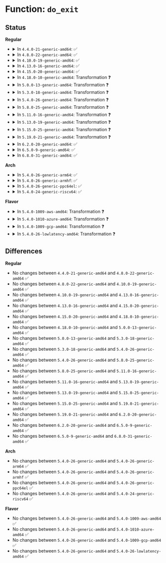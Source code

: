 # Function: <code>do_exit</code>

## Status
<b>Regular</b>
<ul>
<li>
<details>
<summary>In <code>4.4.0-21-generic-amd64</code>: ✅</summary>

```c
void do_exit(long int code)
```

```json
{
  "name": "do_exit",
  "collision_type": "Unique Global",
  "inline_type": "No",
  "funcs": [
    {
      "addr": 18446744071579384000,
      "name": "do_exit",
      "external": true,
      "loc": "kernel/exit.c:653",
      "file": "kernel/exit.c",
      "inline": "seen, unknown",
      "caller_inline": [],
      "caller_func": [
        "arch/x86/entry/vsyscall/vsyscall_64.c:emulate_vsyscall",
        "arch/x86/kernel/dumpstack.c:oops_end",
        "kernel/exit.c:complete_and_exit",
        "kernel/exit.c:SyS_exit",
        "kernel/exit.c:do_group_exit",
        "kernel/kmod.c:call_usermodehelper_exec_async",
        "kernel/kthread.c:kthread",
        "kernel/kthread.c:kthread",
        "kernel/reboot.c:SYSC_reboot",
        "kernel/reboot.c:SYSC_reboot",
        "kernel/module.c:__module_put_and_exit",
        "kernel/pid_namespace.c:reboot_pid_ns",
        "kernel/seccomp.c:seccomp_phase2",
        "fs/buffer.c:SyS_bdflush"
      ]
    }
  ],
  "symbols": [
    {
      "addr": 18446744071579384000,
      "name": "do_exit",
      "section": ".text",
      "bind": "STB_GLOBAL",
      "size": 2779
    }
  ]
}
```
</details>
</li>
<li>
<details>
<summary>In <code>4.8.0-22-generic-amd64</code>: ✅</summary>

```c
void do_exit(long int code)
```

```json
{
  "name": "do_exit",
  "collision_type": "Unique Global",
  "inline_type": "No",
  "funcs": [
    {
      "addr": 18446744071579396576,
      "name": "do_exit",
      "external": true,
      "loc": "kernel/exit.c:728",
      "file": "kernel/exit.c",
      "inline": "seen, unknown",
      "caller_inline": [],
      "caller_func": [
        "arch/x86/entry/vsyscall/vsyscall_64.c:emulate_vsyscall",
        "kernel/exit.c:do_group_exit",
        "kernel/exit.c:SyS_exit",
        "kernel/exit.c:complete_and_exit",
        "kernel/kmod.c:call_usermodehelper_exec_async",
        "kernel/kthread.c:kthread",
        "kernel/kthread.c:kthread",
        "kernel/reboot.c:SYSC_reboot",
        "kernel/reboot.c:SYSC_reboot",
        "kernel/module.c:__module_put_and_exit",
        "kernel/pid_namespace.c:reboot_pid_ns",
        "kernel/seccomp.c:__secure_computing",
        "kernel/seccomp.c:__seccomp_filter",
        "fs/buffer.c:SyS_bdflush"
      ]
    }
  ],
  "symbols": [
    {
      "addr": 18446744071579396576,
      "name": "do_exit",
      "section": ".text",
      "bind": "STB_GLOBAL",
      "size": 2838
    }
  ]
}
```
</details>
</li>
<li>
<details>
<summary>In <code>4.10.0-19-generic-amd64</code>: ✅</summary>

```c
void do_exit(long int code)
```

```json
{
  "name": "do_exit",
  "collision_type": "Unique Global",
  "inline_type": "No",
  "funcs": [
    {
      "addr": 18446744071579416912,
      "name": "do_exit",
      "external": true,
      "loc": "kernel/exit.c:737",
      "file": "kernel/exit.c",
      "inline": "seen, unknown",
      "caller_inline": [],
      "caller_func": [
        "arch/x86/entry/vsyscall/vsyscall_64.c:emulate_vsyscall",
        "kernel/exit.c:do_group_exit",
        "kernel/exit.c:SyS_exit",
        "kernel/exit.c:complete_and_exit",
        "kernel/kmod.c:call_usermodehelper_exec_async",
        "kernel/kthread.c:kthread",
        "kernel/kthread.c:kthread",
        "kernel/kthread.c:kthread",
        "kernel/reboot.c:SYSC_reboot",
        "kernel/reboot.c:SYSC_reboot",
        "kernel/module.c:__module_put_and_exit",
        "kernel/pid_namespace.c:reboot_pid_ns",
        "kernel/seccomp.c:__secure_computing",
        "kernel/seccomp.c:__seccomp_filter",
        "fs/buffer.c:SyS_bdflush"
      ]
    }
  ],
  "symbols": [
    {
      "addr": 18446744071579416912,
      "name": "do_exit",
      "section": ".text",
      "bind": "STB_GLOBAL",
      "size": 2825
    }
  ]
}
```
</details>
</li>
<li>
<details>
<summary>In <code>4.13.0-16-generic-amd64</code>: ✅</summary>

```c
void do_exit(long int code)
```

```json
{
  "name": "do_exit",
  "collision_type": "Unique Global",
  "inline_type": "No",
  "funcs": [
    {
      "addr": 18446744071579405024,
      "name": "do_exit",
      "external": true,
      "loc": "kernel/exit.c:763",
      "file": "kernel/exit.c",
      "inline": "seen, unknown",
      "caller_inline": [],
      "caller_func": [
        "arch/x86/entry/vsyscall/vsyscall_64.c:emulate_vsyscall",
        "kernel/exit.c:do_group_exit",
        "kernel/exit.c:SyS_exit",
        "kernel/exit.c:complete_and_exit",
        "kernel/kmod.c:call_usermodehelper_exec_async",
        "kernel/kthread.c:kthread",
        "kernel/kthread.c:kthread",
        "kernel/kthread.c:kthread",
        "kernel/reboot.c:SYSC_reboot",
        "kernel/reboot.c:SYSC_reboot",
        "kernel/module.c:__module_put_and_exit",
        "kernel/pid_namespace.c:reboot_pid_ns",
        "kernel/seccomp.c:__secure_computing",
        "kernel/seccomp.c:__seccomp_filter",
        "fs/buffer.c:SyS_bdflush"
      ]
    }
  ],
  "symbols": [
    {
      "addr": 18446744071579405024,
      "name": "do_exit",
      "section": ".text",
      "bind": "STB_GLOBAL",
      "size": 2789
    }
  ]
}
```
</details>
</li>
<li>
<details>
<summary>In <code>4.15.0-20-generic-amd64</code>: ✅</summary>

```c
void do_exit(long int code)
```

```json
{
  "name": "do_exit",
  "collision_type": "Unique Global",
  "inline_type": "No",
  "funcs": [
    {
      "addr": 18446744071579432976,
      "name": "do_exit",
      "external": true,
      "loc": "kernel/exit.c:763",
      "file": "kernel/exit.c",
      "inline": "seen, unknown",
      "caller_inline": [],
      "caller_func": [
        "arch/x86/entry/vsyscall/vsyscall_64.c:emulate_vsyscall",
        "kernel/exit.c:do_group_exit",
        "kernel/exit.c:SyS_exit",
        "kernel/exit.c:complete_and_exit",
        "kernel/umh.c:call_usermodehelper_exec_async",
        "kernel/kthread.c:kthread",
        "kernel/kthread.c:kthread",
        "kernel/kthread.c:kthread",
        "kernel/reboot.c:SYSC_reboot",
        "kernel/reboot.c:SYSC_reboot",
        "kernel/module.c:__module_put_and_exit",
        "kernel/pid_namespace.c:reboot_pid_ns",
        "kernel/seccomp.c:__secure_computing",
        "kernel/seccomp.c:__seccomp_filter",
        "fs/buffer.c:SyS_bdflush"
      ]
    }
  ],
  "symbols": [
    {
      "addr": 18446744071579432976,
      "name": "do_exit",
      "section": ".text",
      "bind": "STB_GLOBAL",
      "size": 2878
    }
  ]
}
```
</details>
</li>
<li>
<details>
<summary>In <code>4.18.0-10-generic-amd64</code>: Transformation ❓</summary>

```c
void do_exit(long int code)
```

```json
{
  "name": "do_exit",
  "collision_type": "Unique Global",
  "inline_type": "No",
  "funcs": [
    {
      "addr": 0,
      "name": "do_exit",
      "external": true,
      "loc": "kernel/exit.c:763",
      "file": "kernel/exit.c",
      "inline": "seen, unknown",
      "caller_inline": [],
      "caller_func": [
        "arch/x86/entry/vsyscall/vsyscall_64.c:emulate_vsyscall",
        "kernel/exit.c:do_group_exit",
        "kernel/exit.c:__ia32_sys_exit",
        "kernel/exit.c:__x64_sys_exit",
        "kernel/exit.c:complete_and_exit",
        "kernel/umh.c:call_usermodehelper_exec_async",
        "kernel/kthread.c:kthread",
        "kernel/kthread.c:kthread",
        "kernel/kthread.c:kthread",
        "kernel/reboot.c:__do_sys_reboot",
        "kernel/reboot.c:__do_sys_reboot",
        "kernel/module.c:__module_put_and_exit",
        "kernel/pid_namespace.c:reboot_pid_ns",
        "kernel/seccomp.c:__secure_computing",
        "kernel/seccomp.c:__seccomp_filter",
        "fs/buffer.c:__ia32_sys_bdflush",
        "fs/buffer.c:__x64_sys_bdflush"
      ]
    }
  ],
  "symbols": [
    {
      "addr": 18446744071579452043,
      "name": "do_exit.cold.23",
      "section": ".text",
      "bind": "STB_LOCAL",
      "size": 185
    },
    {
      "addr": 18446744071579448192,
      "name": "do_exit",
      "section": ".text",
      "bind": "STB_GLOBAL",
      "size": 2670
    }
  ]
}
```
</details>
</li>
<li>
<details>
<summary>In <code>5.0.0-13-generic-amd64</code>: Transformation ❓</summary>

```c
void do_exit(long int code)
```

```json
{
  "name": "do_exit",
  "collision_type": "Unique Global",
  "inline_type": "No",
  "funcs": [
    {
      "addr": 0,
      "name": "do_exit",
      "external": true,
      "loc": "kernel/exit.c:773",
      "file": "kernel/exit.c",
      "inline": "seen, unknown",
      "caller_inline": [],
      "caller_func": [
        "arch/x86/entry/vsyscall/vsyscall_64.c:emulate_vsyscall",
        "kernel/exit.c:do_group_exit",
        "kernel/exit.c:__ia32_sys_exit",
        "kernel/exit.c:__x64_sys_exit",
        "kernel/exit.c:complete_and_exit",
        "kernel/umh.c:call_usermodehelper_exec_async",
        "kernel/kthread.c:kthread",
        "kernel/kthread.c:kthread",
        "kernel/kthread.c:kthread",
        "kernel/reboot.c:__do_sys_reboot",
        "kernel/reboot.c:__do_sys_reboot",
        "kernel/module.c:__module_put_and_exit",
        "kernel/pid_namespace.c:reboot_pid_ns",
        "kernel/seccomp.c:__secure_computing",
        "kernel/seccomp.c:__seccomp_filter",
        "fs/buffer.c:__ia32_sys_bdflush",
        "fs/buffer.c:__x64_sys_bdflush"
      ]
    }
  ],
  "symbols": [
    {
      "addr": 18446744071579485739,
      "name": "do_exit.cold.24",
      "section": ".text",
      "bind": "STB_LOCAL",
      "size": 117
    },
    {
      "addr": 18446744071579481664,
      "name": "do_exit",
      "section": ".text",
      "bind": "STB_GLOBAL",
      "size": 2859
    }
  ]
}
```
</details>
</li>
<li>
<details>
<summary>In <code>5.3.0-18-generic-amd64</code>: Transformation ❓</summary>

```c
void do_exit(long int code)
```

```json
{
  "name": "do_exit",
  "collision_type": "Unique Global",
  "inline_type": "No",
  "funcs": [
    {
      "addr": 0,
      "name": "do_exit",
      "external": true,
      "loc": "kernel/exit.c:777",
      "file": "kernel/exit.c",
      "inline": "seen, unknown",
      "caller_inline": [],
      "caller_func": [
        "arch/x86/entry/vsyscall/vsyscall_64.c:emulate_vsyscall",
        "kernel/exit.c:do_group_exit",
        "kernel/exit.c:__ia32_sys_exit",
        "kernel/exit.c:__x64_sys_exit",
        "kernel/exit.c:complete_and_exit",
        "kernel/umh.c:call_usermodehelper_exec_async",
        "kernel/kthread.c:kthread",
        "kernel/kthread.c:kthread",
        "kernel/kthread.c:kthread",
        "kernel/reboot.c:__do_sys_reboot",
        "kernel/reboot.c:__do_sys_reboot",
        "kernel/module.c:__module_put_and_exit",
        "kernel/pid_namespace.c:reboot_pid_ns",
        "kernel/seccomp.c:__secure_computing",
        "kernel/seccomp.c:__seccomp_filter",
        "fs/buffer.c:__ia32_sys_bdflush",
        "fs/buffer.c:__x64_sys_bdflush"
      ]
    }
  ],
  "symbols": [
    {
      "addr": 18446744071579503691,
      "name": "do_exit.cold",
      "section": ".text",
      "bind": "STB_LOCAL",
      "size": 204
    },
    {
      "addr": 18446744071579499680,
      "name": "do_exit",
      "section": ".text",
      "bind": "STB_GLOBAL",
      "size": 2798
    }
  ]
}
```
</details>
</li>
<li>
<details>
<summary>In <code>5.4.0-26-generic-amd64</code>: Transformation ❓</summary>

```c
void do_exit(long int code)
```

```json
{
  "name": "do_exit",
  "collision_type": "Unique Global",
  "inline_type": "No",
  "funcs": [
    {
      "addr": 0,
      "name": "do_exit",
      "external": true,
      "loc": "kernel/exit.c:711",
      "file": "kernel/exit.c",
      "inline": "seen, unknown",
      "caller_inline": [],
      "caller_func": [
        "arch/x86/entry/vsyscall/vsyscall_64.c:emulate_vsyscall",
        "kernel/exit.c:do_group_exit",
        "kernel/exit.c:__ia32_sys_exit",
        "kernel/exit.c:__x64_sys_exit",
        "kernel/exit.c:complete_and_exit",
        "kernel/umh.c:call_usermodehelper_exec_async",
        "kernel/kthread.c:kthread",
        "kernel/kthread.c:kthread",
        "kernel/kthread.c:kthread",
        "kernel/reboot.c:__do_sys_reboot",
        "kernel/reboot.c:__do_sys_reboot",
        "kernel/module.c:__module_put_and_exit",
        "kernel/pid_namespace.c:reboot_pid_ns",
        "kernel/seccomp.c:__secure_computing",
        "kernel/seccomp.c:__seccomp_filter",
        "fs/buffer.c:__ia32_sys_bdflush",
        "fs/buffer.c:__x64_sys_bdflush"
      ]
    }
  ],
  "symbols": [
    {
      "addr": 18446744071579529771,
      "name": "do_exit.cold",
      "section": ".text",
      "bind": "STB_LOCAL",
      "size": 176
    },
    {
      "addr": 18446744071579525808,
      "name": "do_exit",
      "section": ".text",
      "bind": "STB_GLOBAL",
      "size": 2742
    }
  ]
}
```
</details>
</li>
<li>
<details>
<summary>In <code>5.8.0-25-generic-amd64</code>: Transformation ❓</summary>

```c
void do_exit(long int code)
```

```json
{
  "name": "do_exit",
  "collision_type": "Unique Global",
  "inline_type": "No",
  "funcs": [
    {
      "addr": 0,
      "name": "do_exit",
      "external": true,
      "loc": "kernel/exit.c:708",
      "file": "kernel/exit.c",
      "inline": "seen, unknown",
      "caller_inline": [],
      "caller_func": [
        "arch/x86/entry/vsyscall/vsyscall_64.c:emulate_vsyscall",
        "kernel/exit.c:do_group_exit",
        "kernel/exit.c:__ia32_sys_exit",
        "kernel/exit.c:__x64_sys_exit",
        "kernel/exit.c:complete_and_exit",
        "kernel/umh.c:call_usermodehelper_exec_async",
        "kernel/kthread.c:kthread",
        "kernel/kthread.c:kthread",
        "kernel/kthread.c:kthread",
        "kernel/reboot.c:__do_sys_reboot",
        "kernel/reboot.c:__do_sys_reboot",
        "kernel/module.c:__module_put_and_exit",
        "kernel/pid_namespace.c:reboot_pid_ns",
        "kernel/seccomp.c:__secure_computing",
        "kernel/seccomp.c:__seccomp_filter",
        "fs/buffer.c:__ia32_sys_bdflush",
        "fs/buffer.c:__x64_sys_bdflush"
      ]
    }
  ],
  "symbols": [
    {
      "addr": 18446744071579560315,
      "name": "do_exit.cold",
      "section": ".text",
      "bind": "STB_LOCAL",
      "size": 167
    },
    {
      "addr": 18446744071579558016,
      "name": "do_exit",
      "section": ".text",
      "bind": "STB_GLOBAL",
      "size": 1077
    }
  ]
}
```
</details>
</li>
<li>
<details>
<summary>In <code>5.11.0-16-generic-amd64</code>: Transformation ❓</summary>

```c
void do_exit(long int code)
```

```json
{
  "name": "do_exit",
  "collision_type": "Unique Global",
  "inline_type": "No",
  "funcs": [
    {
      "addr": 0,
      "name": "do_exit",
      "external": true,
      "loc": "kernel/exit.c:727",
      "file": "kernel/exit.c",
      "inline": "seen, unknown",
      "caller_inline": [],
      "caller_func": [
        "arch/x86/entry/vsyscall/vsyscall_64.c:emulate_vsyscall",
        "kernel/exit.c:do_group_exit",
        "kernel/exit.c:__ia32_sys_exit",
        "kernel/exit.c:__x64_sys_exit",
        "kernel/exit.c:complete_and_exit",
        "kernel/umh.c:call_usermodehelper_exec_async",
        "kernel/kthread.c:kthread",
        "kernel/kthread.c:kthread",
        "kernel/kthread.c:kthread",
        "kernel/reboot.c:__do_sys_reboot",
        "kernel/reboot.c:__do_sys_reboot",
        "kernel/entry/syscall_user_dispatch.c:syscall_user_dispatch",
        "kernel/entry/syscall_user_dispatch.c:syscall_user_dispatch",
        "kernel/module.c:__module_put_and_exit",
        "kernel/pid_namespace.c:reboot_pid_ns",
        "kernel/seccomp.c:__secure_computing",
        "kernel/seccomp.c:__seccomp_filter",
        "fs/buffer.c:__ia32_sys_bdflush",
        "fs/buffer.c:__x64_sys_bdflush"
      ]
    }
  ],
  "symbols": [
    {
      "addr": 18446744071591278398,
      "name": "do_exit.cold",
      "section": ".text",
      "bind": "STB_LOCAL",
      "size": 176
    },
    {
      "addr": 18446744071579539248,
      "name": "do_exit",
      "section": ".text",
      "bind": "STB_GLOBAL",
      "size": 992
    }
  ]
}
```
</details>
</li>
<li>
<details>
<summary>In <code>5.13.0-19-generic-amd64</code>: Transformation ❓</summary>

```c
void do_exit(long int code)
```

```json
{
  "name": "do_exit",
  "collision_type": "Unique Global",
  "inline_type": "No",
  "funcs": [
    {
      "addr": 0,
      "name": "do_exit",
      "external": true,
      "loc": "kernel/exit.c:727",
      "file": "kernel/exit.c",
      "inline": "seen, unknown",
      "caller_inline": [],
      "caller_func": [
        "arch/x86/entry/vsyscall/vsyscall_64.c:emulate_vsyscall",
        "kernel/exit.c:do_group_exit",
        "kernel/exit.c:__ia32_sys_exit",
        "kernel/exit.c:__x64_sys_exit",
        "kernel/exit.c:complete_and_exit",
        "kernel/umh.c:call_usermodehelper_exec_async",
        "kernel/kthread.c:kthread",
        "kernel/kthread.c:kthread",
        "kernel/kthread.c:kthread",
        "kernel/reboot.c:__do_sys_reboot",
        "kernel/reboot.c:__do_sys_reboot",
        "kernel/entry/syscall_user_dispatch.c:syscall_user_dispatch",
        "kernel/entry/syscall_user_dispatch.c:syscall_user_dispatch",
        "kernel/module.c:__module_put_and_exit",
        "kernel/pid_namespace.c:reboot_pid_ns",
        "kernel/seccomp.c:__secure_computing",
        "kernel/seccomp.c:__seccomp_filter",
        "fs/buffer.c:__ia32_sys_bdflush",
        "fs/buffer.c:__x64_sys_bdflush",
        "fs/io_uring.c:io_sq_thread",
        "fs/io-wq.c:io_wqe_worker"
      ]
    }
  ],
  "symbols": [
    {
      "addr": 18446744071591221296,
      "name": "do_exit.cold",
      "section": ".text",
      "bind": "STB_LOCAL",
      "size": 176
    },
    {
      "addr": 18446744071579543408,
      "name": "do_exit",
      "section": ".text",
      "bind": "STB_GLOBAL",
      "size": 971
    }
  ]
}
```
</details>
</li>
<li>
<details>
<summary>In <code>5.15.0-25-generic-amd64</code>: Transformation ❓</summary>

```c
void do_exit(long int code)
```

```json
{
  "name": "do_exit",
  "collision_type": "Unique Global",
  "inline_type": "No",
  "funcs": [
    {
      "addr": 0,
      "name": "do_exit",
      "external": true,
      "loc": "kernel/exit.c:727",
      "file": "kernel/exit.c",
      "inline": "seen, unknown",
      "caller_inline": [],
      "caller_func": [
        "kernel/exit.c:do_group_exit",
        "kernel/exit.c:__ia32_sys_exit",
        "kernel/exit.c:__x64_sys_exit",
        "kernel/exit.c:complete_and_exit",
        "kernel/umh.c:call_usermodehelper_exec_async",
        "kernel/kthread.c:kthread",
        "kernel/kthread.c:kthread",
        "kernel/kthread.c:kthread",
        "kernel/reboot.c:__do_sys_reboot",
        "kernel/reboot.c:__do_sys_reboot",
        "kernel/module.c:__module_put_and_exit",
        "kernel/pid_namespace.c:reboot_pid_ns",
        "kernel/seccomp.c:__secure_computing",
        "kernel/seccomp.c:__secure_computing",
        "kernel/seccomp.c:__seccomp_filter",
        "fs/io_uring.c:io_sq_thread",
        "fs/io-wq.c:io_wqe_worker"
      ]
    }
  ],
  "symbols": [
    {
      "addr": 18446744071592100230,
      "name": "do_exit.cold",
      "section": ".text",
      "bind": "STB_LOCAL",
      "size": 160
    },
    {
      "addr": 18446744071579615904,
      "name": "do_exit",
      "section": ".text",
      "bind": "STB_GLOBAL",
      "size": 959
    }
  ]
}
```
</details>
</li>
<li>
<details>
<summary>In <code>5.19.0-21-generic-amd64</code>: Transformation ❓</summary>

```c
void do_exit(long int code)
```

```json
{
  "name": "do_exit",
  "collision_type": "Unique Global",
  "inline_type": "No",
  "funcs": [
    {
      "addr": 0,
      "name": "do_exit",
      "external": true,
      "loc": "kernel/exit.c:736",
      "file": "kernel/exit.c",
      "inline": "seen, unknown",
      "caller_inline": [],
      "caller_func": [
        "kernel/exit.c:do_group_exit",
        "kernel/exit.c:__ia32_sys_exit",
        "kernel/exit.c:__x64_sys_exit",
        "kernel/exit.c:make_task_dead",
        "kernel/umh.c:call_usermodehelper_exec_async",
        "kernel/kthread.c:kthread_exit",
        "kernel/reboot.c:__do_sys_reboot",
        "kernel/reboot.c:__do_sys_reboot",
        "kernel/pid_namespace.c:reboot_pid_ns",
        "kernel/seccomp.c:__secure_computing",
        "kernel/seccomp.c:__secure_computing",
        "kernel/seccomp.c:__seccomp_filter",
        "io_uring/io_uring.c:io_sq_thread",
        "io_uring/io-wq.c:io_wqe_worker"
      ]
    }
  ],
  "symbols": [
    {
      "addr": 18446744071593867810,
      "name": "do_exit.cold",
      "section": ".text",
      "bind": "STB_LOCAL",
      "size": 21
    },
    {
      "addr": 18446744071579708704,
      "name": "do_exit",
      "section": ".text",
      "bind": "STB_GLOBAL",
      "size": 1694
    }
  ]
}
```
</details>
</li>
<li>
<details>
<summary>In <code>6.2.0-20-generic-amd64</code>: ✅</summary>

```c
void do_exit(long int code)
```

```json
{
  "name": "do_exit",
  "collision_type": "Unique Global",
  "inline_type": "No",
  "funcs": [
    {
      "addr": 18446744071579834432,
      "name": "do_exit",
      "external": true,
      "loc": "kernel/exit.c:805",
      "file": "kernel/exit.c",
      "inline": "seen, unknown",
      "caller_inline": [],
      "caller_func": [
        "kernel/exit.c:do_group_exit",
        "kernel/exit.c:__ia32_sys_exit",
        "kernel/exit.c:__x64_sys_exit",
        "kernel/exit.c:make_task_dead",
        "kernel/umh.c:call_usermodehelper_exec_async",
        "kernel/kthread.c:kthread_exit",
        "kernel/reboot.c:__do_sys_reboot",
        "kernel/reboot.c:__do_sys_reboot",
        "kernel/pid_namespace.c:reboot_pid_ns",
        "kernel/seccomp.c:__secure_computing",
        "kernel/seccomp.c:__secure_computing",
        "kernel/seccomp.c:__seccomp_filter",
        "io_uring/sqpoll.c:io_sq_thread",
        "io_uring/io-wq.c:io_wqe_worker"
      ]
    }
  ],
  "symbols": [
    {
      "addr": 18446744071579834432,
      "name": "do_exit",
      "section": ".text",
      "bind": "STB_GLOBAL",
      "size": 1720
    }
  ]
}
```
</details>
</li>
<li>
<details>
<summary>In <code>6.5.0-9-generic-amd64</code>: ✅</summary>

```c
void do_exit(long int code)
```

```json
{
  "name": "do_exit",
  "collision_type": "Unique Global",
  "inline_type": "No",
  "funcs": [
    {
      "addr": 18446744071579883408,
      "name": "do_exit",
      "external": true,
      "loc": "kernel/exit.c:809",
      "file": "kernel/exit.c",
      "inline": "seen, unknown",
      "caller_inline": [],
      "caller_func": [
        "kernel/exit.c:do_group_exit",
        "kernel/exit.c:__ia32_sys_exit",
        "kernel/exit.c:__x64_sys_exit",
        "kernel/exit.c:make_task_dead",
        "kernel/umh.c:call_usermodehelper_exec_async",
        "kernel/kthread.c:kthread_exit",
        "kernel/reboot.c:__do_sys_reboot",
        "kernel/reboot.c:__do_sys_reboot",
        "kernel/vhost_task.c:vhost_task_fn",
        "kernel/pid_namespace.c:reboot_pid_ns",
        "kernel/seccomp.c:__secure_computing",
        "kernel/seccomp.c:__secure_computing",
        "kernel/seccomp.c:__seccomp_filter",
        "io_uring/sqpoll.c:io_sq_thread",
        "io_uring/io-wq.c:io_wq_worker"
      ]
    }
  ],
  "symbols": [
    {
      "addr": 18446744071579883408,
      "name": "do_exit",
      "section": ".text",
      "bind": "STB_GLOBAL",
      "size": 1764
    }
  ]
}
```
</details>
</li>
<li>
<details>
<summary>In <code>6.8.0-31-generic-amd64</code>: ✅</summary>

```c
void do_exit(long int code)
```

```json
{
  "name": "do_exit",
  "collision_type": "Unique Global",
  "inline_type": "No",
  "funcs": [
    {
      "addr": 18446744071579919872,
      "name": "do_exit",
      "external": true,
      "loc": "kernel/exit.c:811",
      "file": "kernel/exit.c",
      "inline": "seen, unknown",
      "caller_inline": [],
      "caller_func": [
        "kernel/exit.c:do_group_exit",
        "kernel/exit.c:__ia32_sys_exit",
        "kernel/exit.c:__x64_sys_exit",
        "kernel/exit.c:make_task_dead",
        "kernel/umh.c:call_usermodehelper_exec_async",
        "kernel/kthread.c:kthread_exit",
        "kernel/reboot.c:__do_sys_reboot",
        "kernel/reboot.c:__do_sys_reboot",
        "kernel/vhost_task.c:vhost_task_fn",
        "kernel/pid_namespace.c:reboot_pid_ns",
        "kernel/seccomp.c:__secure_computing",
        "kernel/seccomp.c:__secure_computing",
        "kernel/seccomp.c:__seccomp_filter",
        "io_uring/sqpoll.c:io_sq_thread",
        "io_uring/io-wq.c:io_wq_worker"
      ]
    }
  ],
  "symbols": [
    {
      "addr": 18446744071579919872,
      "name": "do_exit",
      "section": ".text",
      "bind": "STB_GLOBAL",
      "size": 1314
    }
  ]
}
```
</details>
</li>
</ul>
<b>Arch</b>
<ul>
<li>
<details>
<summary>In <code>5.4.0-26-generic-arm64</code>: ✅</summary>

```c
void do_exit(long int code)
```

```json
{
  "name": "do_exit",
  "collision_type": "Unique Global",
  "inline_type": "No",
  "funcs": [
    {
      "addr": 18446603336490668640,
      "name": "do_exit",
      "external": true,
      "loc": "kernel/exit.c:711",
      "file": "kernel/exit.c",
      "inline": "seen, unknown",
      "caller_inline": [],
      "caller_func": [
        "arch/arm64/kernel/traps.c:die",
        "arch/arm64/mm/fault.c:die_kernel_fault",
        "kernel/exit.c:do_group_exit",
        "kernel/exit.c:__arm64_sys_exit",
        "kernel/exit.c:complete_and_exit",
        "kernel/umh.c:call_usermodehelper_exec_async",
        "kernel/kthread.c:kthread",
        "kernel/kthread.c:kthread",
        "kernel/kthread.c:kthread",
        "kernel/reboot.c:__do_sys_reboot",
        "kernel/reboot.c:__do_sys_reboot",
        "kernel/module.c:__module_put_and_exit",
        "kernel/pid_namespace.c:reboot_pid_ns",
        "kernel/seccomp.c:__secure_computing",
        "kernel/seccomp.c:__seccomp_filter",
        "fs/buffer.c:__arm64_sys_bdflush"
      ]
    }
  ],
  "symbols": [
    {
      "addr": 18446603336490668640,
      "name": "do_exit",
      "section": ".text",
      "bind": "STB_GLOBAL",
      "size": 2564
    }
  ]
}
```
</details>
</li>
<li>
<details>
<summary>In <code>5.4.0-26-generic-armhf</code>: ✅</summary>

```c
void do_exit(long int code)
```

```json
{
  "name": "do_exit",
  "collision_type": "Unique Global",
  "inline_type": "No",
  "funcs": [
    {
      "addr": 3224740620,
      "name": "do_exit",
      "external": true,
      "loc": "kernel/exit.c:711",
      "file": "kernel/exit.c",
      "inline": "seen, unknown",
      "caller_inline": [],
      "caller_func": [
        "arch/arm/kernel/traps.c:die",
        "kernel/exit.c:do_group_exit",
        "kernel/exit.c:__se_sys_exit",
        "kernel/exit.c:complete_and_exit",
        "kernel/umh.c:call_usermodehelper_exec_async",
        "kernel/kthread.c:kthread",
        "kernel/kthread.c:kthread",
        "kernel/kthread.c:kthread",
        "kernel/reboot.c:__do_sys_reboot",
        "kernel/reboot.c:__do_sys_reboot",
        "kernel/module.c:__module_put_and_exit",
        "kernel/pid_namespace.c:reboot_pid_ns",
        "kernel/seccomp.c:__secure_computing",
        "kernel/seccomp.c:__seccomp_filter",
        "fs/buffer.c:__se_sys_bdflush"
      ]
    }
  ],
  "symbols": [
    {
      "addr": 3224740620,
      "name": "do_exit",
      "section": ".text",
      "bind": "STB_GLOBAL",
      "size": 2996
    }
  ]
}
```
</details>
</li>
<li>
<details>
<summary>In <code>5.4.0-26-generic-ppc64el</code>: ✅</summary>

```c
void do_exit(long int code)
```

```json
{
  "name": "do_exit",
  "collision_type": "Unique Global",
  "inline_type": "No",
  "funcs": [
    {
      "addr": 13835058055283490912,
      "name": "do_exit",
      "external": true,
      "loc": "kernel/exit.c:711",
      "file": "kernel/exit.c",
      "inline": "seen, unknown",
      "caller_inline": [],
      "caller_func": [
        "arch/powerpc/kernel/signal_32.c:__do_compat_sys_swapcontext",
        "arch/powerpc/kernel/signal_64.c:__se_sys_swapcontext",
        "kernel/exit.c:do_group_exit",
        "kernel/exit.c:__se_sys_exit",
        "kernel/exit.c:complete_and_exit",
        "kernel/umh.c:call_usermodehelper_exec_async",
        "kernel/kthread.c:kthread",
        "kernel/kthread.c:kthread",
        "kernel/kthread.c:kthread",
        "kernel/reboot.c:__do_sys_reboot",
        "kernel/reboot.c:__do_sys_reboot",
        "kernel/module.c:__module_put_and_exit",
        "kernel/pid_namespace.c:reboot_pid_ns",
        "kernel/seccomp.c:__secure_computing",
        "kernel/seccomp.c:__seccomp_filter",
        "fs/buffer.c:__se_sys_bdflush"
      ]
    }
  ],
  "symbols": [
    {
      "addr": 13835058055283490912,
      "name": "do_exit",
      "section": ".text",
      "bind": "STB_GLOBAL",
      "size": 3272
    }
  ]
}
```
</details>
</li>
<li>
<details>
<summary>In <code>5.4.0-24-generic-riscv64</code>: ✅</summary>

```c
void do_exit(long int code)
```

```json
{
  "name": "do_exit",
  "collision_type": "Unique Global",
  "inline_type": "No",
  "funcs": [
    {
      "addr": 18446743936271407892,
      "name": "do_exit",
      "external": true,
      "loc": "kernel/exit.c:711",
      "file": "kernel/exit.c",
      "inline": "seen, unknown",
      "caller_inline": [],
      "caller_func": [
        "arch/riscv/kernel/traps.c:die",
        "arch/riscv/mm/fault.c:do_page_fault",
        "kernel/exit.c:do_group_exit",
        "kernel/exit.c:__se_sys_exit",
        "kernel/exit.c:complete_and_exit",
        "kernel/umh.c:call_usermodehelper_exec_async",
        "kernel/kthread.c:kthread",
        "kernel/kthread.c:kthread",
        "kernel/kthread.c:kthread",
        "kernel/reboot.c:__do_sys_reboot",
        "kernel/reboot.c:__do_sys_reboot",
        "kernel/module.c:__module_put_and_exit",
        "kernel/pid_namespace.c:reboot_pid_ns",
        "kernel/seccomp.c:__secure_computing",
        "kernel/seccomp.c:__seccomp_filter",
        "fs/buffer.c:__se_sys_bdflush"
      ]
    }
  ],
  "symbols": [
    {
      "addr": 18446743936271407892,
      "name": "do_exit",
      "section": ".text",
      "bind": "STB_GLOBAL",
      "size": 2262
    }
  ]
}
```
</details>
</li>
</ul>
<b>Flavor</b>
<ul>
<li>
<details>
<summary>In <code>5.4.0-1009-aws-amd64</code>: Transformation ❓</summary>

```c
void do_exit(long int code)
```

```json
{
  "name": "do_exit",
  "collision_type": "Unique Global",
  "inline_type": "No",
  "funcs": [
    {
      "addr": 0,
      "name": "do_exit",
      "external": true,
      "loc": "kernel/exit.c:711",
      "file": "kernel/exit.c",
      "inline": "seen, unknown",
      "caller_inline": [],
      "caller_func": [
        "arch/x86/entry/vsyscall/vsyscall_64.c:emulate_vsyscall",
        "kernel/exit.c:do_group_exit",
        "kernel/exit.c:__ia32_sys_exit",
        "kernel/exit.c:__x64_sys_exit",
        "kernel/exit.c:complete_and_exit",
        "kernel/umh.c:call_usermodehelper_exec_async",
        "kernel/kthread.c:kthread",
        "kernel/kthread.c:kthread",
        "kernel/kthread.c:kthread",
        "kernel/reboot.c:__do_sys_reboot",
        "kernel/reboot.c:__do_sys_reboot",
        "kernel/module.c:__module_put_and_exit",
        "kernel/pid_namespace.c:reboot_pid_ns",
        "kernel/seccomp.c:__secure_computing",
        "kernel/seccomp.c:__seccomp_filter",
        "fs/buffer.c:__ia32_sys_bdflush",
        "fs/buffer.c:__x64_sys_bdflush"
      ]
    }
  ],
  "symbols": [
    {
      "addr": 18446744071579503435,
      "name": "do_exit.cold",
      "section": ".text",
      "bind": "STB_LOCAL",
      "size": 176
    },
    {
      "addr": 18446744071579499472,
      "name": "do_exit",
      "section": ".text",
      "bind": "STB_GLOBAL",
      "size": 2742
    }
  ]
}
```
</details>
</li>
<li>
<details>
<summary>In <code>5.4.0-1010-azure-amd64</code>: Transformation ❓</summary>

```c
void do_exit(long int code)
```

```json
{
  "name": "do_exit",
  "collision_type": "Unique Global",
  "inline_type": "No",
  "funcs": [
    {
      "addr": 0,
      "name": "do_exit",
      "external": true,
      "loc": "kernel/exit.c:711",
      "file": "kernel/exit.c",
      "inline": "seen, unknown",
      "caller_inline": [],
      "caller_func": [
        "arch/x86/entry/vsyscall/vsyscall_64.c:emulate_vsyscall",
        "kernel/exit.c:do_group_exit",
        "kernel/exit.c:__ia32_sys_exit",
        "kernel/exit.c:__x64_sys_exit",
        "kernel/exit.c:complete_and_exit",
        "kernel/umh.c:call_usermodehelper_exec_async",
        "kernel/kthread.c:kthread",
        "kernel/kthread.c:kthread",
        "kernel/kthread.c:kthread",
        "kernel/reboot.c:__do_sys_reboot",
        "kernel/reboot.c:__do_sys_reboot",
        "kernel/module.c:__module_put_and_exit",
        "kernel/pid_namespace.c:reboot_pid_ns",
        "kernel/seccomp.c:__secure_computing",
        "kernel/seccomp.c:__seccomp_filter",
        "fs/buffer.c:__ia32_sys_bdflush",
        "fs/buffer.c:__x64_sys_bdflush"
      ]
    }
  ],
  "symbols": [
    {
      "addr": 18446744071579432299,
      "name": "do_exit.cold",
      "section": ".text",
      "bind": "STB_LOCAL",
      "size": 176
    },
    {
      "addr": 18446744071579428352,
      "name": "do_exit",
      "section": ".text",
      "bind": "STB_GLOBAL",
      "size": 2726
    }
  ]
}
```
</details>
</li>
<li>
<details>
<summary>In <code>5.4.0-1009-gcp-amd64</code>: Transformation ❓</summary>

```c
void do_exit(long int code)
```

```json
{
  "name": "do_exit",
  "collision_type": "Unique Global",
  "inline_type": "No",
  "funcs": [
    {
      "addr": 0,
      "name": "do_exit",
      "external": true,
      "loc": "kernel/exit.c:711",
      "file": "kernel/exit.c",
      "inline": "seen, unknown",
      "caller_inline": [],
      "caller_func": [
        "arch/x86/entry/vsyscall/vsyscall_64.c:emulate_vsyscall",
        "kernel/exit.c:do_group_exit",
        "kernel/exit.c:__ia32_sys_exit",
        "kernel/exit.c:__x64_sys_exit",
        "kernel/exit.c:complete_and_exit",
        "kernel/umh.c:call_usermodehelper_exec_async",
        "kernel/kthread.c:kthread",
        "kernel/kthread.c:kthread",
        "kernel/kthread.c:kthread",
        "kernel/reboot.c:__do_sys_reboot",
        "kernel/reboot.c:__do_sys_reboot",
        "kernel/module.c:__module_put_and_exit",
        "kernel/pid_namespace.c:reboot_pid_ns",
        "kernel/seccomp.c:__secure_computing",
        "kernel/seccomp.c:__seccomp_filter",
        "fs/buffer.c:__ia32_sys_bdflush",
        "fs/buffer.c:__x64_sys_bdflush"
      ]
    }
  ],
  "symbols": [
    {
      "addr": 18446744071579503355,
      "name": "do_exit.cold",
      "section": ".text",
      "bind": "STB_LOCAL",
      "size": 176
    },
    {
      "addr": 18446744071579499392,
      "name": "do_exit",
      "section": ".text",
      "bind": "STB_GLOBAL",
      "size": 2742
    }
  ]
}
```
</details>
</li>
<li>
<details>
<summary>In <code>5.4.0-26-lowlatency-amd64</code>: Transformation ❓</summary>

```c
void do_exit(long int code)
```

```json
{
  "name": "do_exit",
  "collision_type": "Unique Global",
  "inline_type": "No",
  "funcs": [
    {
      "addr": 0,
      "name": "do_exit",
      "external": true,
      "loc": "kernel/exit.c:711",
      "file": "kernel/exit.c",
      "inline": "seen, unknown",
      "caller_inline": [],
      "caller_func": [
        "arch/x86/entry/vsyscall/vsyscall_64.c:emulate_vsyscall",
        "kernel/exit.c:do_group_exit",
        "kernel/exit.c:__ia32_sys_exit",
        "kernel/exit.c:__x64_sys_exit",
        "kernel/exit.c:complete_and_exit",
        "kernel/umh.c:call_usermodehelper_exec_async",
        "kernel/kthread.c:kthread",
        "kernel/kthread.c:kthread",
        "kernel/kthread.c:kthread",
        "kernel/reboot.c:__do_sys_reboot",
        "kernel/reboot.c:__do_sys_reboot",
        "kernel/module.c:__module_put_and_exit",
        "kernel/pid_namespace.c:reboot_pid_ns",
        "kernel/seccomp.c:__secure_computing",
        "kernel/seccomp.c:__seccomp_filter",
        "fs/buffer.c:__ia32_sys_bdflush",
        "fs/buffer.c:__x64_sys_bdflush"
      ]
    }
  ],
  "symbols": [
    {
      "addr": 18446744071579535995,
      "name": "do_exit.cold",
      "section": ".text",
      "bind": "STB_LOCAL",
      "size": 176
    },
    {
      "addr": 18446744071579532016,
      "name": "do_exit",
      "section": ".text",
      "bind": "STB_GLOBAL",
      "size": 2769
    }
  ]
}
```
</details>
</li>
</ul>

## Differences
<b>Regular</b>
<ul>
<li>
No changes between <code>4.4.0-21-generic-amd64</code> and <code>4.8.0-22-generic-amd64</code> ✅
</li>
<li>
No changes between <code>4.8.0-22-generic-amd64</code> and <code>4.10.0-19-generic-amd64</code> ✅
</li>
<li>
No changes between <code>4.10.0-19-generic-amd64</code> and <code>4.13.0-16-generic-amd64</code> ✅
</li>
<li>
No changes between <code>4.13.0-16-generic-amd64</code> and <code>4.15.0-20-generic-amd64</code> ✅
</li>
<li>
No changes between <code>4.15.0-20-generic-amd64</code> and <code>4.18.0-10-generic-amd64</code> ✅
</li>
<li>
No changes between <code>4.18.0-10-generic-amd64</code> and <code>5.0.0-13-generic-amd64</code> ✅
</li>
<li>
No changes between <code>5.0.0-13-generic-amd64</code> and <code>5.3.0-18-generic-amd64</code> ✅
</li>
<li>
No changes between <code>5.3.0-18-generic-amd64</code> and <code>5.4.0-26-generic-amd64</code> ✅
</li>
<li>
No changes between <code>5.4.0-26-generic-amd64</code> and <code>5.8.0-25-generic-amd64</code> ✅
</li>
<li>
No changes between <code>5.8.0-25-generic-amd64</code> and <code>5.11.0-16-generic-amd64</code> ✅
</li>
<li>
No changes between <code>5.11.0-16-generic-amd64</code> and <code>5.13.0-19-generic-amd64</code> ✅
</li>
<li>
No changes between <code>5.13.0-19-generic-amd64</code> and <code>5.15.0-25-generic-amd64</code> ✅
</li>
<li>
No changes between <code>5.15.0-25-generic-amd64</code> and <code>5.19.0-21-generic-amd64</code> ✅
</li>
<li>
No changes between <code>5.19.0-21-generic-amd64</code> and <code>6.2.0-20-generic-amd64</code> ✅
</li>
<li>
No changes between <code>6.2.0-20-generic-amd64</code> and <code>6.5.0-9-generic-amd64</code> ✅
</li>
<li>
No changes between <code>6.5.0-9-generic-amd64</code> and <code>6.8.0-31-generic-amd64</code> ✅
</li>
</ul>
<b>Arch</b>
<ul>
<li>
No changes between <code>5.4.0-26-generic-amd64</code> and <code>5.4.0-26-generic-arm64</code> ✅
</li>
<li>
No changes between <code>5.4.0-26-generic-amd64</code> and <code>5.4.0-26-generic-armhf</code> ✅
</li>
<li>
No changes between <code>5.4.0-26-generic-amd64</code> and <code>5.4.0-26-generic-ppc64el</code> ✅
</li>
<li>
No changes between <code>5.4.0-26-generic-amd64</code> and <code>5.4.0-24-generic-riscv64</code> ✅
</li>
</ul>
<b>Flavor</b>
<ul>
<li>
No changes between <code>5.4.0-26-generic-amd64</code> and <code>5.4.0-1009-aws-amd64</code> ✅
</li>
<li>
No changes between <code>5.4.0-26-generic-amd64</code> and <code>5.4.0-1010-azure-amd64</code> ✅
</li>
<li>
No changes between <code>5.4.0-26-generic-amd64</code> and <code>5.4.0-1009-gcp-amd64</code> ✅
</li>
<li>
No changes between <code>5.4.0-26-generic-amd64</code> and <code>5.4.0-26-lowlatency-amd64</code> ✅
</li>
</ul>
